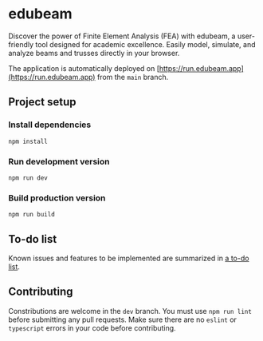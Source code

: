 # edubeam

Discover the power of Finite Element Analysis (FEA) with edubeam, a user-friendly tool designed for academic excellence. Easily model, simulate, and analyze beams and trusses directly in your browser.

The application is automatically deployed on [https://run.edubeam.app](https://run.edubeam.app) from the `main` branch.

## Project setup

### Install dependencies

```
npm install
```

### Run development version

```
npm run dev
```

### Build production version

```
npm run build
```

## To-do list

Known issues and features to be implemented are summarized in [a to-do list](TODO.md).

## Contributing

Constributions are welcome in the `dev` branch. You must use `npm run lint` before submitting any pull requests. Make sure there are no `eslint` or `typescript` errors in your code before contributing.

